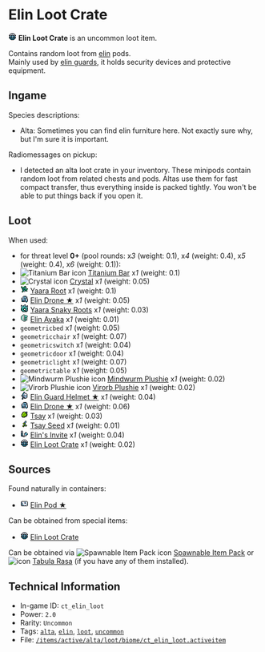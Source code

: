 # Elin Loot Crate

<img src="https://raw.githubusercontent.com/Ceterai/Enternia/main/items/active/alta/loot/biome/ct_elin_loot.png" alt="Elin Loot Crate icon" loading="lazy" height="16px" width="auto" /> **Elin Loot Crate** is an uncommon loot item.

Contains random loot from [elin](https://ceterai.github.io/MyEnternia/Wiki/Tags/Elin) pods.  
Mainly used by [elin guards](https://ceterai.github.io/MyEnternia/Wiki/ElinGuard), it holds security devices and protective equipment.

## Ingame

Species descriptions:

- Alta: Sometimes you can find elin furniture here. Not exactly sure why, but I'm sure it is important.

Radiomessages on pickup:

- I detected an alta loot crate in your inventory. These minipods contain random loot from related chests and pods. Altas use them for fast compact transfer, thus everything inside is packed tightly. You won't be able to put things back if you open it.

## Loot

When used:

- for threat level **0+** (pool rounds: x*3* (weight: 0.1), x*4* (weight: 0.4), x*5* (weight: 0.4), x*6* (weight: 0.1)):
- <img src="https://starbounder.org/mediawiki/images/9/94/Titanium_Bar.png" alt="Titanium Bar icon" loading="lazy" height="13px" width="14px" /> [Titanium Bar](https://starbounder.org/Titanium_Bar) x*1* (weight: 0.1)
- <img src="https://starbounder.org/mediawiki/images/3/31/Crystal.png" alt="Crystal icon" loading="lazy" height="16px" width="12px" /> [Crystal](https://starbounder.org/Crystal) x*1* (weight: 0.05)
- <img src="https://raw.githubusercontent.com/Ceterai/Enternia/main/items/generic/produce/ct_yaara_root.png" alt="Yaara Root icon" loading="lazy" height="16px" width="auto" /> [Yaara Root](https://ceterai.github.io/MyEnternia/Wiki/YaaraRoot) x*1* (weight: 0.1)
- <img src="https://raw.githubusercontent.com/Ceterai/Enternia/main/items/active/alta/spawners/drones/elin.png" alt="Elin Drone ★ icon" loading="lazy" height="16px" width="auto" /> [Elin Drone ★](https://ceterai.github.io/MyEnternia/Wiki/ElinDrone) x*1* (weight: 0.05)
- <img src="https://raw.githubusercontent.com/Ceterai/Enternia/main/objects/biome/alterash/yaara/ct_yaara_thorns/icon.png" alt="Yaara Snaky Roots icon" loading="lazy" height="16px" width="auto" /> [Yaara Snaky Roots](https://ceterai.github.io/MyEnternia/Wiki/YaaraSnakyRoots) x*1* (weight: 0.03)
- <img src="https://raw.githubusercontent.com/Ceterai/Enternia/main/objects/biome/alterash/ayaka/ct_ayaka_elin_tree.png" alt="Elin Ayaka icon" loading="lazy" height="16px" width="auto" /> [Elin Ayaka](https://ceterai.github.io/MyEnternia/Wiki/ElinAyaka) x*1* (weight: 0.01)
- `geometricbed` x*1* (weight: 0.05)
- `geometricchair` x*1* (weight: 0.07)
- `geometricswitch` x*1* (weight: 0.04)
- `geometricdoor` x*1* (weight: 0.04)
- `geometriclight` x*1* (weight: 0.07)
- `geometrictable` x*1* (weight: 0.05)
- <img src="https://starbounder.org/mediawiki/images/a/a2/Mindwurm_Plushie.png" alt="Mindwurm Plushie icon" loading="lazy" height="12px" width="12px" /> [Mindwurm Plushie](https://starbounder.org/Mindwurm_Plushie) x*1* (weight: 0.02)
- <img src="https://starbounder.org/mediawiki/images/6/6c/Virorb_Plushie.png" alt="Virorb Plushie icon" loading="lazy" height="10px" width="12px" /> [Virorb Plushie](https://starbounder.org/Virorb_Plushie) x*1* (weight: 0.02)
- <img src="https://raw.githubusercontent.com/Ceterai/Enternia/main/items/armors/alta/tier4/elin/helmet/icon.png" alt="Elin Guard Helmet ★ icon" loading="lazy" height="16px" width="auto" /> [Elin Guard Helmet ★](https://ceterai.github.io/MyEnternia/Wiki/ElinGuardHelmet) x*1* (weight: 0.04)
- <img src="https://raw.githubusercontent.com/Ceterai/Enternia/main/items/active/alta/spawners/drones/elin.png" alt="Elin Drone ★ icon" loading="lazy" height="16px" width="auto" /> [Elin Drone ★](https://ceterai.github.io/MyEnternia/Wiki/ElinDrone) x*1* (weight: 0.06)
- <img src="https://raw.githubusercontent.com/Ceterai/Enternia/main/items/generic/produce/ct_tsay.png" alt="Tsay icon" loading="lazy" height="16px" width="auto" /> [Tsay](https://ceterai.github.io/MyEnternia/Wiki/Tsay) x*1* (weight: 0.03)
- <img src="https://raw.githubusercontent.com/Ceterai/Enternia/main/objects/farmables/alta/main/tsay/icon.png" alt="Tsay Seed icon" loading="lazy" height="16px" width="auto" /> [Tsay Seed](https://ceterai.github.io/MyEnternia/Wiki/TsaySeed) x*1* (weight: 0.01)
- <img src="https://raw.githubusercontent.com/Ceterai/Enternia/main/codex/alta/datamass/elin.png" alt="Elin's Invite icon" loading="lazy" height="16px" width="auto" /> [Elin's Invite](https://ceterai.github.io/MyEnternia/Wiki/Elin'sInvite) x*1* (weight: 0.04)
- <img src="https://raw.githubusercontent.com/Ceterai/Enternia/main/items/active/alta/loot/biome/ct_elin_loot.png" alt="Elin Loot Crate icon" loading="lazy" height="16px" width="auto" /> [Elin Loot Crate](https://ceterai.github.io/MyEnternia/Wiki/ElinLootCrate) x*1* (weight: 0.02)

## Sources

Found naturally in containers:

- <img src="https://raw.githubusercontent.com/Ceterai/Enternia/main/objects/alta/elin/pod/icon.png" alt="Elin Pod ★ icon" loading="lazy" height="16px" width="auto" /> [Elin Pod ★](https://ceterai.github.io/MyEnternia/Wiki/ElinPod)

Can be obtained from special items:

- <img src="https://raw.githubusercontent.com/Ceterai/Enternia/main/items/active/alta/loot/biome/ct_elin_loot.png" alt="Elin Loot Crate icon" loading="lazy" height="16px" width="auto" /> [Elin Loot Crate](https://ceterai.github.io/MyEnternia/Wiki/ElinLootCrate)

Can be obtained via <img src="https://raw.githubusercontent.com/Silverfeelin/Starbound-SpawnableItemPack/master/interface/sip/iconSmall.png" alt="Spawnable Item Pack icon" width="18" height="14"/> [Spawnable Item Pack](https://steamcommunity.com/sharedfiles/filedetails/?id=733665104) or <img src="https://steamuserimages-a.akamaihd.net/ugc/263843960696222713/3EC9A7C005541F7D577EBCB8C5736B4EFC9973D6/" alt="icon" width="8" height="12"/> [Tabula Rasa](https://community.playstarbound.com/resources/the-tabula-rasa.3222/) (if you have any of them installed).

## Technical Information

- In-game ID: `ct_elin_loot`
- Power: `2.0`
- Rarity: `Uncommon`
- Tags: [`alta`](https://ceterai.github.io/MyEnternia/Wiki/Tags/Alta), [`elin`](https://ceterai.github.io/MyEnternia/Wiki/Tags/Elin), [`loot`](https://ceterai.github.io/MyEnternia/Wiki/Tags/Loot), [`uncommon`](https://ceterai.github.io/MyEnternia/Wiki/Tags/Uncommon)
- File: [`/items/active/alta/loot/biome/ct_elin_loot.activeitem`](https://github.com/Ceterai/Enternia/blob/main/items/active/alta/loot/biome/ct_elin_loot.activeitem)
